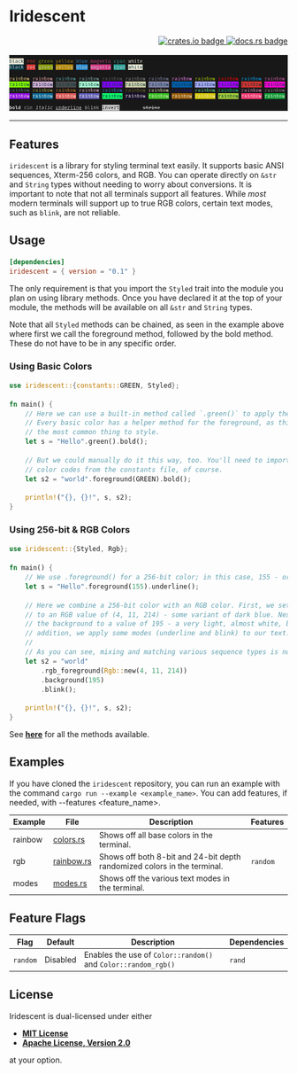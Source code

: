 # Iridescent

<!-- markdownlint-disable -->
<div align="right">
<a href="https://crates.io/crates/iridescent">
    <img src="https://img.shields.io/crates/v/iridescent?style=flat-square" alt="crates.io badge">
</a>
<a href="https://docs.rs/iridescent/latest/iridescent/">
    <img src="https://img.shields.io/docsrs/iridescent?style=flat-square" alt="docs.rs badge">
</a>
</div>
<br>
<div align="center">
    <img src="example.gif" alt="terminal screenshot showing off styled output">
</div>
<!-- markdownlint-enable -->

---

## Features

`iridescent` is a library for styling terminal text easily. It supports basic
ANSI sequences, Xterm-256 colors, and RGB. You can operate directly on
`&str` and `String` types without needing to worry about conversions. It is
important to note that not all terminals support all features. While *most*
modern terminals will support up to true RGB colors, certain text modes, such as
`blink`, are not reliable.

## Usage

```toml
[dependencies]
iridescent = { version = "0.1" }
```

The only requirement is that you import the `Styled` trait into the module you
plan on using library methods. Once you have declared it at the top of your module,
the methods will be available on all `&str` and `String` types.

Note that all `Styled` methods can be chained, as seen in the example above
where first we call the foreground method, followed by the bold method. These do
not have to be in any specific order.

### Using Basic Colors

```rust
use iridescent::{constants::GREEN, Styled};

fn main() {
    // Here we can use a built-in method called `.green()` to apply the color.
    // Every basic color has a helper method for the foreground, as this is
    // the most common thing to style.
    let s = "Hello".green().bold();

    // But we could manually do it this way, too. You'll need to import the
    // color codes from the constants file, of course.
    let s2 = "world".foreground(GREEN).bold();

    println!("{}, {}!", s, s2);
}
```

### Using 256-bit & RGB Colors

```rust
use iridescent::{Styled, Rgb};

fn main() {
    // We use .foreground() for a 256-bit color; in this case, 155 - or a lime green.
    let s = "Hello".foreground(155).underline();

    // Here we combine a 256-bit color with an RGB color. First, we set the foreground
    // to an RGB value of (4, 11, 214) - some variant of dark blue. Next, we set
    // the background to a value of 195 - a very light, almost white, blue. In 
    // addition, we apply some modes (underline and blink) to our text.
    //
    // As you can see, mixing and matching various sequence types is no problem!
    let s2 = "world"
        .rgb_foreground(Rgb::new(4, 11, 214))
        .background(195)
        .blink();

    println!("{}, {}!", s, s2);
}
```

See
**[here](https://docs.rs/iridescent/latest/iridescent/styled/trait.Styled.html)**
for all the methods available.

## Examples

If you have cloned the `iridescent` repository, you can run an example with the
command `cargo run --example <example_name>`. You can add features, if needed,
with --features <feature_name>.

<!-- markdownlint-disable -->
| Example | File                                    | Description                                                              | Features   |
|---------|-----------------------------------------|--------------------------------------------------------------------------|------------|
| rainbow | [colors.rs](/examples/ansi/colors.rs)   | Shows off all base colors in the terminal.                               |            |
| rgb     | [rainbow.rs](/examples/ansi/rainbow.rs) | Shows off both 8-bit and 24-bit depth randomized colors in the terminal. | `random`   |
| modes   | [modes.rs](/examples/ansi/modes.rs)     | Shows off the various text modes in the terminal.                        |            |
<!-- markdownlint-enable -->

## Feature Flags

<!-- markdownlint-disable -->
| Flag     | Default  | Description                                                                         | Dependencies |
|----------|----------|-------------------------------------------------------------------------------------|--------------|
| `random` | Disabled |Enables the use of `Color::random()` and `Color::random_rgb()`                       | `rand`       |
<!-- markdownlint-enable -->

## License

Iridescent is dual-licensed under either

- **[MIT License](/docs/LICENSE-MIT)**
- **[Apache License, Version 2.0](/docs/LICENSE-APACHE)**

at your option.
